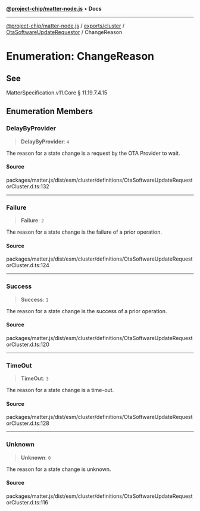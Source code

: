 [**@project-chip/matter-node.js**](../../../../../README.md) • **Docs**

***

[@project-chip/matter-node.js](../../../../../modules.md) / [exports/cluster](../../../README.md) / [OtaSoftwareUpdateRequestor](../README.md) / ChangeReason

# Enumeration: ChangeReason

## See

MatterSpecification.v11.Core § 11.19.7.4.15

## Enumeration Members

### DelayByProvider

> **DelayByProvider**: `4`

The reason for a state change is a request by the OTA Provider to wait.

#### Source

packages/matter.js/dist/esm/cluster/definitions/OtaSoftwareUpdateRequestorCluster.d.ts:132

***

### Failure

> **Failure**: `2`

The reason for a state change is the failure of a prior operation.

#### Source

packages/matter.js/dist/esm/cluster/definitions/OtaSoftwareUpdateRequestorCluster.d.ts:124

***

### Success

> **Success**: `1`

The reason for a state change is the success of a prior operation.

#### Source

packages/matter.js/dist/esm/cluster/definitions/OtaSoftwareUpdateRequestorCluster.d.ts:120

***

### TimeOut

> **TimeOut**: `3`

The reason for a state change is a time-out.

#### Source

packages/matter.js/dist/esm/cluster/definitions/OtaSoftwareUpdateRequestorCluster.d.ts:128

***

### Unknown

> **Unknown**: `0`

The reason for a state change is unknown.

#### Source

packages/matter.js/dist/esm/cluster/definitions/OtaSoftwareUpdateRequestorCluster.d.ts:116
